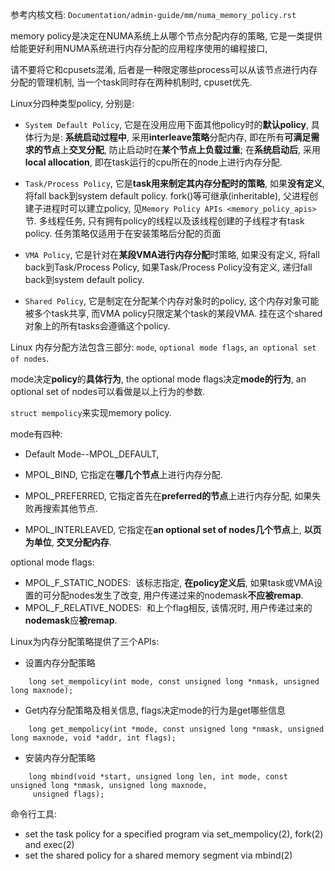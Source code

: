 参考内核文档: `Documentation/admin-guide/mm/numa_memory_policy.rst`

memory policy是决定在NUMA系统上从哪个节点分配内存的策略, 它是一类提供给能更好利用NUMA系统进行内存分配的应用程序使用的编程接口, 

请不要将它和cpusets混淆, 后者是一种限定哪些process可以从该节点进行内存分配的管理机制, 当一个task同时存在两种机制时, cpuset优先. 



Linux分四种类型policy, 分别是: 

- `System Default Policy`, 它是在没用应用下面其他policy时的**默认policy**, 具体行为是: **系统启动过程中**, 采用**interleave策略**分配内存, 即在所有**可满足需求的节点**上**交叉分配**, 防止启动时在**某个节点上负载过重**; 在**系统启动后**, 采用**local allocation**, 即在task运行的cpu所在的node上进行内存分配.

- `Task/Process Policy`, 它是**task用来制定其内存分配时的策略**, 如果**没有定义**, 将fall back到system default policy. fork()等可继承(inheritable), 父进程创建子进程时可以建立policy, 见`Memory Policy APIs <memory_policy_apis>`节. 多线程任务, 只有拥有policy的线程以及该线程创建的子线程才有task policy. 任务策略仅适用于在安装策略后分配的页面

- `VMA Policy`, 它是针对在**某段VMA进行内存分配**时策略, 如果没有定义, 将fall back到Task/Process Policy, 如果Task/Process Policy没有定义, 递归fall back到system default policy. 

- `Shared Policy`, 它是制定在分配某个内存对象时的policy, 这个内存对象可能被多个task共享, 而VMA policy只限定某个task的某段VMA. 挂在这个shared对象上的所有tasks会遵循这个policy.



Linux 内存分配方法包含三部分: `mode`, `optional mode flags`, `an optional set of nodes`. 

mode决定**policy**的**具体行为**, the optional mode flags决定**mode的行为**, an optional set of nodes可以看做是以上行为的参数. 

`struct mempolicy`来实现memory policy.

mode有四种: 

* Default Mode--MPOL_DEFAULT, 

* MPOL_BIND, 它指定在**哪几个节点**上进行内存分配. 

* MPOL_PREFERRED, 它指定首先在**preferred的节点**上进行内存分配, 如果失败再搜索其他节点. 

* MPOL_INTERLEAVED, 它指定在**an optional set of nodes几个节点**上, **以页为单位**, **交叉分配内存**. 



optional mode flags: 

- MPOL_F_STATIC_NODES:  该标志指定, **在policy定义后**, 如果task或VMA设置的可分配nodes发生了改变, 用户传递过来的nodemask**不应被remap**. 
- MPOL_F_RELATIVE_NODES:  和上个flag相反, 该情况时, 用户传递过来的**nodemask**应**被remap**. 



Linux为内存分配策略提供了三个APIs: 

- 设置内存分配策略

```
    long set_mempolicy(int mode, const unsigned long *nmask, unsigned long maxnode);
```

- Get内存分配策略及相关信息, flags决定mode的行为是get哪些信息

```
    long get_mempolicy(int *mode, const unsigned long *nmask, unsigned long maxnode, void *addr, int flags);
```

- 安装内存分配策略

```
    long mbind(void *start, unsigned long len, int mode, const unsigned long *nmask, unsigned long maxnode,
     unsigned flags);
```

命令行工具: 

+ set the task policy for a specified program via set_mempolicy(2), fork(2) and exec(2)
+ set the shared policy for a shared memory segment via mbind(2)
